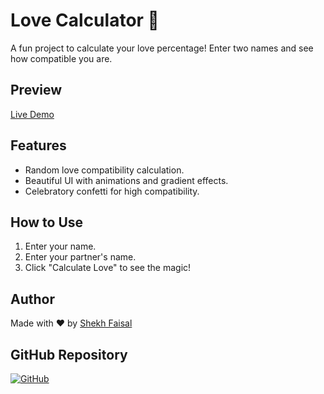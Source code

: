 # Love Calculator 💖

A fun project to calculate your love percentage! Enter two names and see how compatible you are. 

## Preview
[Live Demo](https://shekhfaisal2110.github.io/LoveCalculater/)

## Features
- Random love compatibility calculation.
- Beautiful UI with animations and gradient effects.
- Celebratory confetti for high compatibility.

## How to Use
1. Enter your name.
2. Enter your partner's name.
3. Click "Calculate Love" to see the magic!

## Author
Made with ❤️ by [Shekh Faisal](https://github.com/shekhfaisal2110)

## GitHub Repository
[![GitHub](https://img.shields.io/badge/GitHub-Repository-blue?style=flat&logo=github)](https://github.com/shekhfaisal2110/LoveCalculater)
